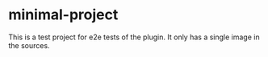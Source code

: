 # minimal-project

This is a test project for e2e tests of the plugin.
It only has a single image in the sources.

